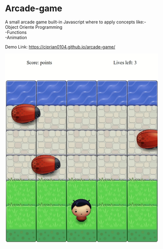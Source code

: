 # Arcade-game
A small arcade game built-in Javascript where to apply concepts like:-Object Oriente Programming  
-Functions  
-Animation 

Demo Link: 
https://ciprian0104.github.io/arcade-game/


![](arcade_game.gif)

